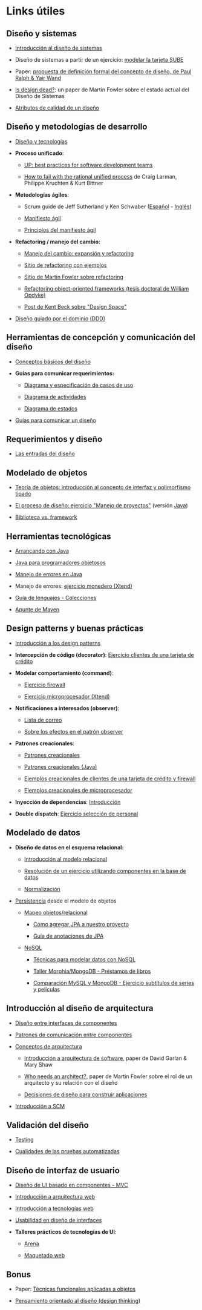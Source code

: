 # Links útiles

## Diseño y sistemas

- [Introducción al diseño de sistemas](https://docs.google.com/document/d/1mqWuU_5p9l6GIfHXSjcoyDXILWTKq2eW2dLFlIBOQzk/edit)

- Diseño de sistemas a partir de un ejercicio: [modelar la tarjeta SUBE](https://docs.google.com/document/d/17E9RU0Prlif2_dj7ckAcoviEoonsYaHkl4QoDNZi0f0/edit)

- Paper: [propuesta de definición formal del concepto de diseño, de Paul Ralph & Yair Wand ](Ralph-and-Wand-A-Proposal-for-a-Formal-Definition-of-the-Design-Concept.pdf)

- [Is design dead?][1]: un paper de Martin Fowler sobre el estado actual del Diseño de Sistemas

[1]: https://martinfowler.com/articles/designDead.html

- [Atributos de calidad de un diseño](https://docs.google.com/document/d/14HdvHvS33WqYb6Ak0BGa0IeCTbzeCRSDKs-1Ot-qLDw/edit#heading=h.5o2jeunlr6jf)

## Diseño y metodologías de desarrollo

- [Diseño y tecnologías](https://docs.google.com/document/d/11PQO8NPSOV4SW0ZwtFsh4RCtWubuEBV6E5qPicqJNKs/edit)

- **Proceso unificado**:

  - [UP: best practices for software development teams](https://www.ibm.com/developerworks/rational/library/content/03July/1000/1251/1251_bestpractices_TP026B.pdf)
  
  - [How to fail with the rational unified process][2] de Craig Larman, Philippe Kruchten & Kurt Bittner
  
[2]: http://www.cs.unibo.it/~cianca/wwwpages/ids/letture/RUP.pdf

- **Metodologías ágiles**: 
  
  - Scrum guide de Jeff Sutherland y Ken Schwaber ([Español](http://www.scrumguides.org/docs/scrumguide/v1/Scrum-Guide-ES.pdf) - [Inglés](http://www.scrumguides.org/docs/scrumguide/v1/Scrum-Guide-US.pdf))
  
  - [Manifiesto ágil](http://agilemanifesto.org/iso/es/manifesto.html)
  
  - [Principios del manifiesto ágil](http://agilemanifesto.org/iso/es/principles.html)

- **Refactoring / manejo del cambio:**

  - [Manejo del cambio: expansión y refactoring](https://docs.google.com/document/d/1cAje0qwy3Cus_ob0r-tatbcT01sDFeLt3MmSVmLeSxk/edit)

  - [Sitio de refactoring con ejemplos](https://sourcemaking.com/refactoring)

  - [Sitio de Martin Fowler sobre refactoring](https://refactoring.com/)
  
  - [Refactoring object-oriented frameworks (tesis doctoral de William Opdyke)](http://www.laputan.org/pub/papers/opdyke-thesis.pdf)

  - [Post de Kent Beck sobre "Design Space"](https://www.facebook.com/notes/kent-beck/design-space/510856375613898)
  
- [Diseño guiado por el dominio (DDD)](https://docs.google.com/document/d/1z28CBIxGRWkEUCVqxY1Efjt-59fNy1ytZCOEo3Zw8c8/edit)

## Herramientas de concepción y comunicación del diseño

- [Conceptos básicos del diseño](http://wiki.uqbar.org/wiki/articles/conceptos-basicos-del-diseno.html)

- **Guías para comunicar requerimientos:**

  - [Diagrama y especificación de casos de uso](https://docs.google.com/document/d/12DQ1ewTcr83WNEAOtckcoMPPdrmKb0gTqetR2EaxWF4/edit)

  - [Diagrama de actividades](https://docs.google.com/document/d/15nrpIfwwE_8lZOnsBpmM8j3CEIV2p3_EYNlfr8gmcGA/edit)
  
  - [Diagrama de estados](https://docs.google.com/document/d/1CLIsWdk-Fv3HnuUMD0D2tU96vGvdrkyQyiJgBIsQueE/edit)
  
- [Guías para comunicar un diseño](https://docs.google.com/document/d/1HGdGdDG7RAhL5j45UOFGK3F5sV2-rKHVHmPoYawHS5Y/edit)

## Requerimientos y diseño

- [Las entradas del diseño](https://docs.google.com/document/d/1qPM_sQ0UyGFKRzl13Cbf6zDKj6vxJ4wMZQIXeOrRvM8/edit)

## Modelado de objetos

- [Teoría de objetos: introducción al concepto de interfaz y polimorfismo tipado](https://docs.google.com/viewer?a=v&pid=sites&srcid=ZGVmYXVsdGRvbWFpbnx1dG5kZXNpZ258Z3g6MTA0NzNmNGM1YjJkOWU1Ng)

- [El proceso de diseño: ejercicio "Manejo de proyectos"](https://docs.google.com/document/d/1wZPfanaroN2yaOHJk4UgYpU8cFElxSjGSg_GMb2TmdI/edit) (versión [Java][3])

[3]: https://fdd94259-a-62cb3a1a-s-sites.googlegroups.com/site/utndesign/material/apuntes-teoricos/ProcesoDisegno.pdf?attachauth=ANoY7coUFfBDyHxtJnfn_DtUpShs80tlEKmZUd5BsDwTHEH6T-tjuS7Wt_klS0aNBa7c8SUdaq8W_Pv9i_ADxjxw2vRorJ5vkBiqQF3qSwtyvEWPKqDyihGd1YCRGO3owuHL6oJZZ9hUzgE3Izz9vMD940eSRwGYjLlogGe3N4iYAAmDYaOMt9WFjdhNCqH8dUErazjIwvlHiwL6e0u6oy5N6NgZeXlEs9-QvdnTpnecCAQHgUY6IHvymKdurebbQy5ctmmBhA1a&attredirects=0

- [Biblioteca vs. framework](https://docs.google.com/document/d/1D_MCoh4J8kL1MAKNlbDgAMu2nYxri-81nZBYOPFWnO0/edit)

## Herramientas tecnológicas

- [Arrancando con Java](https://docs.google.com/document/d/1VYBey56M0UU6C0689hAClAvF9ILE6E7nKIuOqrRJnWQ/edit#heading=h.dnwhvummp994)

- [Java para programadores objetosos](https://docs.google.com/viewer?a=v&pid=sites&srcid=ZGVmYXVsdGRvbWFpbnx1dG5kZXNpZ258Z3g6YmI1Mzc1MWFhYjE2MTQ0)

- [Manejo de errores en Java](https://docs.google.com/viewer?a=v&pid=sites&srcid=ZGVmYXVsdGRvbWFpbnx1dG5kZXNpZ258Z3g6MjhhYThjNmJhMDkyZTIzNA)

- Manejo de errores: [ejercicio monedero (Xtend)](https://docs.google.com/document/d/1vVW91adl0p-NxGNpe8fqmC_5YmBkrxaLDFKyZ0xZb9Y/edit)

- [Guía de lenguajes - Colecciones](https://docs.google.com/document/d/1-jsgDta3fBCuTynnOMXqeuLcSkDU3geg4wbz8o9q8Kg/edit)

- [Apunte de Maven](https://sites.google.com/site/programacionui/temario/01-intro-UI/maven)

## Design patterns y buenas prácticas

- [Introducción a los design patterns](https://docs.google.com/document/d/1uXPhuAKXa4wzcIhriFfnI53aB311jOZtcKfTDuiKQ8Y/edit)

- **Intercepción de código (decorator)**: [Ejercicio clientes de una tarjeta de crédito](https://docs.google.com/viewer?a=v&pid=sites&srcid=ZGVmYXVsdGRvbWFpbnx1dG5kZXNpZ258Z3g6MzBhOWYzZjIxNTRiMThmYg)

- **Modelar comportamiento (command)**:

  - [Ejercicio firewall](https://docs.google.com/viewer?a=v&pid=sites&srcid=ZGVmYXVsdGRvbWFpbnx1dG5kZXNpZ258Z3g6MTJlMmFkODNmOTdiNWZmNA)
  
  - [Ejercicio microprocesador (Xtend)](https://docs.google.com/document/d/1-esJOhKb_yAABls-XdRrEYHzCv4yn-qqFtCu3xpgCg0/edit)
  
- **Notificaciones a interesados (observer)**:

  - [Lista de correo](https://docs.google.com/document/d/1h8Cce8faTG65RXoElPvAsPS-I8H2MxMbemzMcYCL56I/edit)
  
  - [Sobre los efectos en el patrón observer](https://docs.google.com/document/d/1UwTcRLugqDgZuqfWvOxckwk27UBjDo70AF1znzX24QM/edit#heading=h.y04j3mise0wn)
  
- **Patrones creacionales**:

  - [Patrones creacionales](https://docs.google.com/document/d/193WbUewu9RvK8Nv9orpxSoXeVA3R5Az1uYHhg8NRMtQ/edit#heading=h.6ya5si9ipi77)
  
  - [Patrones creacionales (Java)](https://docs.google.com/viewer?a=v&pid=sites&srcid=ZGVmYXVsdGRvbWFpbnx1dG5kZXNpZ258Z3g6MjFiNjAzMmU4NGFkM2I4)
  
  - [Ejemplos creacionales de clientes de una tarjeta de crédito y firewall](https://docs.google.com/viewer?a=v&pid=sites&srcid=ZGVmYXVsdGRvbWFpbnx1dG5kZXNpZ258Z3g6NjQxMmVmYWQ0NzUwZTFmOA)
  
  - [Ejemplos creacionales de microprocesador](https://docs.google.com/document/d/1ILsxAvgZwPD4sTtB-rBq7wfJZf22e9G6qpllglAbT2g/edit)
  
- **Inyección de dependencias**: [Introducción](https://docs.google.com/document/d/1GsW-hVF0XR76KunDILqkltyE1KIBvj3ldCCkyStjne0/edit)

- **Double dispatch**: [Ejercicio selección de personal](https://docs.google.com/document/d/1XWq9azqchoJZ7h8-hLcpA1Zj5T1UtvFtDKbpzxoQ-dw/edit#heading=h.gjdgxs)

## Modelado de datos

- **Diseño de datos en el esquema relacional:**

  - [Introducción al modelo relacional](https://docs.google.com/document/d/1uF3yoYIFmLxTH5ZJoT9I3cc5TW9b-H3BqZJbLudKBcA/edit)
  
  - [Resolución de un ejercicio utilizando componentes en la base de datos](https://docs.google.com/document/d/1zeagKbYb5w1mGCbTDGT1gRgaQS5keLrnAfFAn8v2dtY/edit)
  
  - [Normalización](https://docs.google.com/document/d/1Jil-3oiveXDtY1iKBCof7jE9ooRFJ-f1KjcXgaGk6F0/edit)
  
- [Persistencia][4] desde el modelo de objetos

  - [Mapeo objetos/relacional](https://docs.google.com/document/d/1YLmp9vMnSzKg2emt3Bx564Tf1CLalShPc98Z8nCoi7s/edit)
  
    - [Cómo agregar JPA a nuestro proyecto](https://docs.google.com/document/d/1dYvrVLRbFE9qwuKj5biz9oRBaRzj-K6ujIKOXNan02s/edit?ts=57e1f2b8#)
    
    - [Guía de anotaciones de JPA](https://docs.google.com/document/d/1jWtehhVCFYECKvpdcCxnEgWZFCv2fR2WPyUJSoiX3II/edit#heading=h.r09lefmcufkn)
    
  - [NoSQL](https://docs.google.com/document/d/1tyuJNCCsMkv4qa7yCHO69lP1cReJ0HZeT2zGfWhqinQ/edit)
  
    - [Técnicas para modelar datos con NoSQL](https://highlyscalable.wordpress.com/2012/03/01/nosql-data-modeling-techniques/)
    
    - [Taller Morphia/MongoDB - Préstamos de libros](https://docs.google.com/document/d/1kLAsruPYKZBNB0zi40_ORYavt_daQzEpaz2tf6pB6zw/edit)
    
    - [Comparación MySQL y MongoDB - Ejercicio subtítulos de series y películas](https://docs.google.com/document/d/1A9s8Wtw3wfn6D-G2ZtDkzZun2eAySeX0BH1KtgGGN4g/edit#heading=h.mfc5ay7la1va)

[4]: https://docs.google.com/document/d/1nCy-Xk00lBUrBFQvTWk9P5xsw8ee6JOVklSUlRN3mUI/edit

## Introducción al diseño de arquitectura

- [Diseño entre interfaces de componentes](https://docs.google.com/document/d/1LurA-bCEHhCsIPFiFg1rqfIdfe5SdS4wBePfG45nDqg/edit)

- [Patrones de comunicación entre componentes](https://docs.google.com/document/d/1EVPwqFyq2TW5Z5_VUeWdh9yLesxPBbSBzke2jHNURuk/edit)

- [Conceptos de arquitectura](https://docs.google.com/document/d/1XaKMrWPA0jntDK29gtEDRw-CoQgWXfHOmdbmihg4MpE/edit)

  - [Introducción a arquitectura de software][5],  paper de David Garlan & Mary Shaw
  
  - [Who needs an architect?][6], paper de Martin Fowler sobre el rol de un arquitecto y su relación con el diseño
  
  - [Decisiones de diseño para construir aplicaciones](https://docs.google.com/viewer?a=v&pid=sites&srcid=ZGVmYXVsdGRvbWFpbnx1dG5kZXNpZ258Z3g6MTg3YzhjNmEwMjZmOTZiMw)
  
[5]: http://www.cs.cmu.edu/afs/cs/project/able/ftp/intro_softarch/intro_softarch.pdf
[6]: https://martinfowler.com/ieeeSoftware/whoNeedsArchitect.pdf

- [Introducción a SCM](https://docs.google.com/document/d/1FJMcQQqJiY9RK52HRhmB4Oh61t8i7ca1q8sEpLDGsLs/edit)

## Validación del diseño

- [Testing](https://docs.google.com/document/d/11mVR-4wEZhlQMDEqrfQeYLypEsrSqXv98dr78SA0Oq4/edit)

- [Cualidades de las pruebas automatizadas](https://docs.google.com/document/d/1KfLJMr2cEvyP7SEi9MJ-arE23EFwcOm4wH8aEnJotxM/edit)

## Diseño de interfaz de usuario

- [Diseño de UI basado en componentes - MVC](https://sites.google.com/site/programacionui/temario/02-disenio-UI)

- [Introducción a arquitectura web](https://docs.google.com/document/d/1LBqAhXPzn-aeN5BIRZBmIrU5RKiYvySyWH-2Jkn-kJw/edit#heading=h.jii8bn1f6qx1)

- [Introducción a tecnologías web](https://sites.google.com/site/programacionui/temario/03-intro-web)

- [Usabilidad en diseño de interfaces](http://worrydream.com/MagicInk/)

- **Talleres prácticos de tecnologías de UI**:

  - [Arena](https://docs.google.com/document/d/17EvP3IGEbdzhC-da-V2iV3OB6yU4qYXbMNbycu3maPo/edit)
  
  - [Maquetado web](https://docs.google.com/document/d/1UoEb9bzut-nMmB6wxDUVND3V8EymNFgOsw7Hka6EEkc/edit#)
  
## Bonus

- Paper: [Técnicas funcionales aplicadas a objetos](http://homepages.mcs.vuw.ac.nz/~tk/fps/fps-sans-escher.pdf)

- [Pensamiento orientado al diseño (design thinking)](https://medium.com/espanol/pens%C3%A1-en-resolver-problemas-93f3987ab71)
